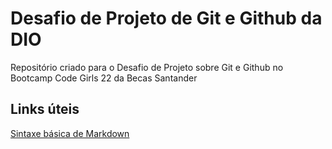# Desafio de Projeto de Git e Github da DIO
Repositório criado para o Desafio de Projeto sobre Git e Github no Bootcamp Code Girls 22 da Becas Santander

## Links úteis

[Sintaxe básica de Markdown](https://www.markdownguide.org/basic-syntax/)
